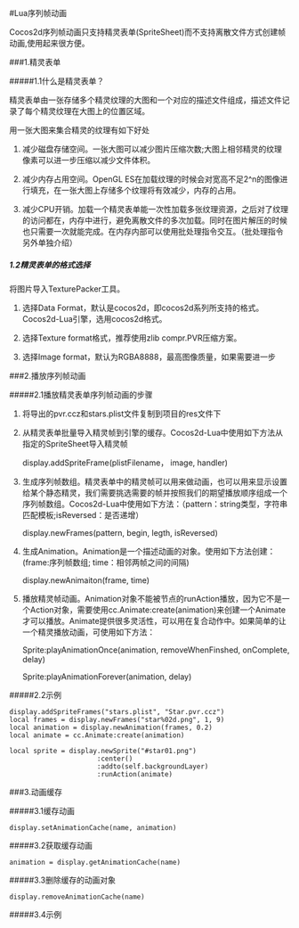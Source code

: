 #Lua序列帧动画

Cocos2d序列帧动画只支持精灵表单(SpriteSheet)而不支持离散文件方式创建帧动画,使用起来很方便。

###1.精灵表单

#####1.1什么是精灵表单？

精灵表单由一张存储多个精灵纹理的大图和一个对应的描述文件组成，描述文件记录了每个精灵纹理在大图上的位置区域。

用一张大图来集合精灵的纹理有如下好处

1. 减少磁盘存储空间。一张大图可以减少图片压缩次数;大图上相邻精灵的纹理像素可以进一步压缩以减少文件体积。

2. 减少内存占用空间。OpenGL ES在加载纹理的时候会对宽高不足2^n的图像进行填充，在一张大图上存储多个纹理将有效减少，内存的占用。

3. 减少CPU开销。加载一个精灵表单能一次性加载多张纹理资源，之后对了纹理的访问都在，内存中进行，避免离散文件的多次加载。同时在图片解压的时候也只需要一次就能完成。在内存内部可以使用批处理指令交互。（批处理指令另外单独介绍）

##### 1.2精灵表单的格式选择

将图片导入TexturePacker工具。

1. 选择Data Format，默认是cocos2d，即cocos2d系列所支持的格式。Cocos2d-Lua引擎，选用cocos2d格式。

2. 选择Texture format格式，推荐使用zlib compr.PVR压缩方案。

3. 选择Image format，默认为RGBA8888，最高图像质量，如果需要进一步

###2.播放序列帧动画

#####2.1播放精灵表单序列帧动画的步骤
1. 将导出的pvr.ccz和stars.plist文件复制到项目的res文件下

2. 从精灵表单批量导入精灵帧到引擎的缓存。Cocos2d-Lua中使用如下方法从指定的SpriteSheet导入精灵帧

    display.addSpriteFrame(plistFilename， image, handler)

3. 生成序列帧数组。精灵表单中的精灵帧可以用来做动画，也可以用来显示设置给某个静态精灵，我们需要挑选需要的帧并按照我们的期望播放顺序组成一个序列帧数组。Cocos2d-Lua中使用如下方法：（pattern：string类型，字符串匹配模板;isReversed：是否递增）

    display.newFrames(pattern, begin, legth, isReversed)

4. 生成Animation。Animation是一个描述动画的对象。使用如下方法创建：(frame:序列帧数组; time：相邻两帧之间的间隔)

    display.newAnimaiton(frame, time)

5. 播放精灵帧动画。Animation对象不能被节点的runAction播放，因为它不是一个Action对象，需要使用cc.Animate:create(animation)来创建一个Animate才可以播放。Animate提供很多灵活性，可以用在复合动作中。如果简单的让一个精灵播放动画，可使用如下方法：

	Sprite:playAnimationOnce(animation, removeWhenFinshed, onComplete, delay)

    Sprite:playAnimationForever(animation, delay)



#####2.2示例

    display.addSpriteFrames("stars.plist", "Star.pvr.ccz")
	local frames = display.newFrames("star%02d.png", 1, 9)
	local animation = display.newAnimation(frames, 0.2)
	local animate = cc.Animate:create(animation)
	
	local sprite = display.newSprite("#star01.png")
						  :center()
						  :addto(self.backgroundLayer)
						  :runAction(animate)

###3.动画缓存

#####3.1缓存动画

    display.setAnimationCache(name, animation)

#####3.2获取缓存动画

	animation = display.getAnimationCache(name)

#####3.3删除缓存的动画对象

	display.removeAnimationCache(name)

#####3.4示例
